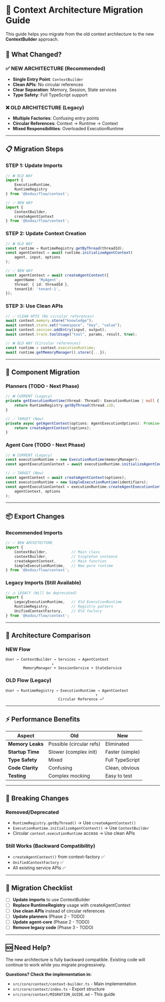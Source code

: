 # 🚀 Context Architecture Migration Guide

This guide helps you migrate from the old context architecture to the new **ContextBuilder** approach.

## 🎯 What Changed?

### ✅ NEW ARCHITECTURE (Recommended)
- **Single Entry Point**: `ContextBuilder` 
- **Clean APIs**: No circular references
- **Clear Separation**: Memory, Session, State services
- **Type Safety**: Full TypeScript support

### ❌ OLD ARCHITECTURE (Legacy)
- **Multiple Factories**: Confusing entry points
- **Circular References**: Context → Runtime → Context
- **Mixed Responsibilities**: Overloaded ExecutionRuntime

---

## 📋 Migration Steps

### **STEP 1: Update Imports**

```typescript
// ❌ OLD WAY
import { 
    ExecutionRuntime, 
    RuntimeRegistry 
} from '@kodus/flow/context';

// ✅ NEW WAY  
import { 
    ContextBuilder,
    createAgentContext 
} from '@kodus/flow/context';
```

### **STEP 2: Update Context Creation**

```typescript
// ❌ OLD WAY
const runtime = RuntimeRegistry.getByThread(threadId);
const agentContext = await runtime.initializeAgentContext(
    agent, input, options
);

// ✅ NEW WAY
const agentContext = await createAgentContext({
    agentName: 'MyAgent',
    thread: { id: threadId },
    tenantId: 'tenant-1',
});
```

### **STEP 3: Use Clean APIs**

```typescript
// ✅ CLEAN APIS (No circular references)
await context.memory.store("knowledge");
await context.state.set("namespace", "key", "value");
await context.session.addEntry(input, output);
await context.track.toolUsage("tool", params, result, true);

// ❌ OLD WAY (Circular references)
const runtime = context.executionRuntime;
await runtime.getMemoryManager().store({...});
```

---

## 🔧 Component Migration

### **Planners (TODO - Next Phase)**
```typescript
// ❌ CURRENT (Legacy)
private getExecutionRuntime(thread: Thread): ExecutionRuntime | null {
    return RuntimeRegistry.getByThread(thread.id);
}

// ✅ TARGET (New)
private async getAgentContext(options: AgentExecutionOptions): Promise<AgentContext> {
    return createAgentContext(options);
}
```

### **Agent Core (TODO - Next Phase)**
```typescript
// ❌ CURRENT (Legacy)
const executionRuntime = new ExecutionRuntime(memoryManager);
const agentExecutionContext = await executionRuntime.initializeAgentContext(...)

// ✅ TARGET (New)
const agentContext = await createAgentContext(options);
const executionRuntime = new SimpleExecutionRuntime(identifiers);
const agentExecutionContext = executionRuntime.createAgentExecutionContext(
    agentContext, options
);
```

---

## 📦 Export Changes

### **Recommended Imports**
```typescript
// ✅ NEW ARCHITECTURE
import { 
    ContextBuilder,           // Main class
    contextBuilder,           // Singleton instance  
    createAgentContext,       // Main function
    SimpleExecutionRuntime,   // New pure runtime
} from '@kodus/flow/context';
```

### **Legacy Imports (Still Available)**
```typescript
// ⚠️ LEGACY (Will be deprecated)
import { 
    LegacyExecutionRuntime,   // Old ExecutionRuntime
    RuntimeRegistry,          // Registry pattern
    UnifiedContextFactory,    // Old factory
} from '@kodus/flow/context';
```

---

## 🎪 Architecture Comparison

### **NEW Flow**
```
User → ContextBuilder → Services → AgentContext
                     ↓
        MemoryManager + SessionService + StateService
```

### **OLD Flow (Legacy)**
```
User → RuntimeRegistry → ExecutionRuntime → AgentContext
                                         ↑
                        Circular Reference ←┘
```

---

## ⚡ Performance Benefits

| **Aspect** | **Old** | **New** |
|------------|---------|---------|
| **Memory Leaks** | Possible (circular refs) | Eliminated |
| **Startup Time** | Slower (complex init) | Faster (simple) |
| **Type Safety** | Mixed | Full TypeScript |
| **Code Clarity** | Confusing | Clean, obvious |
| **Testing** | Complex mocking | Easy to test |

---

## 🚨 Breaking Changes

### **Removed/Deprecated**
- `RuntimeRegistry.getByThread()` → Use `createAgentContext()`
- `ExecutionRuntime.initializeAgentContext()` → Use `ContextBuilder`
- Circular `context.executionRuntime` access → Use clean APIs

### **Still Works (Backward Compatibility)**
- `createAgentContext()` from context-factory ✅
- `UnifiedContextFactory` ✅  
- All existing service APIs ✅

---

## 🎯 Migration Checklist

- [ ] **Update imports** to use ContextBuilder
- [ ] **Replace RuntimeRegistry** usage with createAgentContext
- [ ] **Use clean APIs** instead of circular references
- [ ] **Update planners** (Phase 2 - TODO)
- [ ] **Update agent-core** (Phase 2 - TODO) 
- [ ] **Remove legacy code** (Phase 3 - TODO)

---

## 🆘 Need Help?

The new architecture is fully backward compatible. Existing code will continue to work while you migrate progressively.

**Questions? Check the implementation in:**
- `src/core/context/context-builder.ts` - Main implementation
- `src/core/context/index.ts` - Export structure
- `src/core/context/MIGRATION_GUIDE.md` - This guide